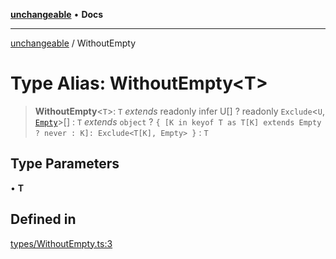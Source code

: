 [**unchangeable**](../README.md) • **Docs**

***

[unchangeable](../README.md) / WithoutEmpty

# Type Alias: WithoutEmpty\<T\>

> **WithoutEmpty**\<`T`\>: `T` *extends* readonly infer U[] ? readonly `Exclude`\<`U`, [`Empty`](Empty.md)\>[] : `T` *extends* `object` ? `{ [K in keyof T as T[K] extends Empty ? never : K]: Exclude<T[K], Empty> }` : `T`

## Type Parameters

• **T**

## Defined in

[types/WithoutEmpty.ts:3](https://github.com/nevoland/unchangeable/blob/2346b066c6a3bcab5cd6c3ea00a37b523802ea73/lib/types/WithoutEmpty.ts#L3)

